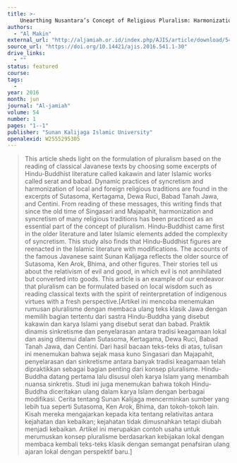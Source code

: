 ```yaml
---
title: >-
    Unearthing Nusantara’s Concept of Religious Pluralism: Harmonization and Syncretism in Hindu-Buddhist and Islamic Classical Texts
authors:
  - "Al Makin"
external_url: "http://aljamiah.or.id/index.php/AJIS/article/download/54101/255"
source_url: "https://doi.org/10.14421/ajis.2016.541.1-30"
drive_links:
  - ""
status: featured
course: 
tags:
  - 
year: 2016
month: jun
journal: "Al-jamiah"
volume: 54
number: 1
pages: "1--1"
publisher: "Sunan Kalijaga Islamic University"
openalexid: W2555295305
---
```


> This article sheds light on the formulation of pluralism based on the reading of classical Javanese texts by choosing some excerpts of Hindu-Buddhist literature called kakawin and later Islamic works called serat and babad.
> Dynamic practices of syncretism and harmonization of local and foreign religious traditions are found in the excerpts of Sutasoma, Kertagama, Dewa Ruci, Babad Tanah Jawa, and Centini.
> From reading of these messages, this writing finds that since the old time of Singasari and Majapahit, harmonization and syncretism of many religious traditions has been practiced as an essential part of the concept of pluralism.
> Hindu-Buddhist came first in the older literature and later Islamic elements added the complexity of syncretism.
> This study also finds that Hindu-Buddhist figures are reenacted in the Islamic literature with modifications.
> The accounts of the famous Javanese saint Sunan Kalijaga reflects the older source of Sutasoma, Ken Arok, Bhima, and other figures.
> Their stories tell us about the relativism of evil and good, in which evil is not annihilated but converted into goods.
> This article is an example of our endeavor that pluralism can be formulated based on local wisdom such as reading classical texts with the spirit of reinterpretation of indigenous virtues with a fresh perspective.[Artikel ini mencoba menemukan rumusan pluralisme dengan membaca ulang teks klasik Jawa dengan memilih bagian tertentu dari sastra Hindu-Buddha yang disebut kakawin dan karya Islami yang disebut serat dan babad.
> Praktik dinamis sinkretisme dan penyelarasan antara tradisi keagamaan lokal dan asing ditemui dalam Sutasoma, Kertagama, Dewa Ruci, Babad Tanah Jawa, dan Centini.
> Dari hasil bacaan teks-teks di atas, tulisan ini menemukan bahwa sejak masa kuno Singasari dan Majapahit, penyelarasan dan sinkretisme antara banyak tradisi keagamaan telah dipraktikkan sebagai bagian penting dari konsep pluralisme.
> Hindu-Buddha datang pertama lalu disusul oleh karya Islam yang menambah nuansa sinkretis.
> Studi ini juga menemukan bahwa tokoh Hindu-Buddha diceritakan ulang dalam karya Islam dengan berbagai modifikasi.
> Cerita tentang Sunan Kalijaga mencerminkan sumber yang lebih tua seperti Sutasoma, Ken Arok, Bhima, dan tokoh-tokoh lain.
> Kisah mereka mengajarkan kepada kita tentang relativitas antara kejahatan dan kebaikan; kejahatan tidak dimusnahkan tetapi diubah menjadi kebaikan.
> Artikel ini merupakan contoh usaha untuk merumuskan konsep pluralisme berdasarkan kebijakan lokal dengan membaca kembali teks-teks klasik dengan semangat penafsiran ulang ajaran lokal dengan perspektif baru.]


